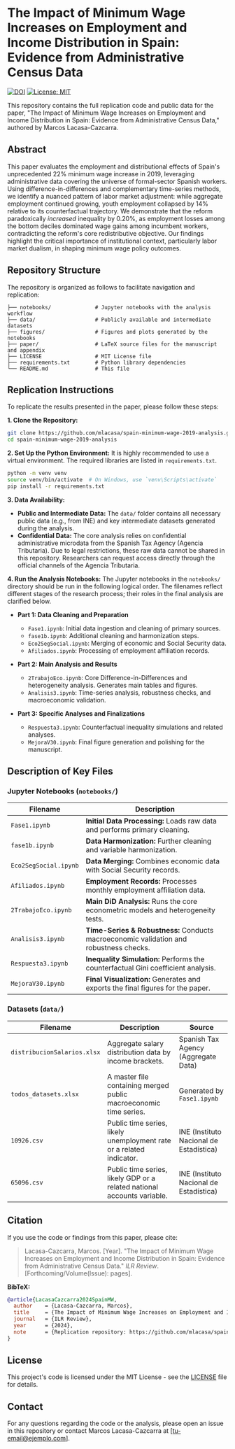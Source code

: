 # The Impact of Minimum Wage Increases on Employment and Income Distribution in Spain: Evidence from Administrative Census Data

[![DOI](https://img.shields.io/badge/DOI-PENDING-blue.svg)](https://doi.org/YOUR_DOI_HERE)
[![License: MIT](https://img.shields.io/badge/License-MIT-yellow.svg)](https://opensource.org/licenses/MIT)

This repository contains the full replication code and public data for the paper, "The Impact of Minimum Wage Increases on Employment and Income Distribution in Spain: Evidence from Administrative Census Data," authored by Marcos Lacasa-Cazcarra.

## Abstract

This paper evaluates the employment and distributional effects of Spain's unprecedented 22% minimum wage increase in 2019, leveraging administrative data covering the universe of formal-sector Spanish workers. Using difference-in-differences and complementary time-series methods, we identify a nuanced pattern of labor market adjustment: while aggregate employment continued growing, youth employment collapsed by 14% relative to its counterfactual trajectory. We demonstrate that the reform paradoxically *increased* inequality by 0.20%, as employment losses among the bottom deciles dominated wage gains among incumbent workers, contradicting the reform's core redistributive objective. Our findings highlight the critical importance of institutional context, particularly labor market dualism, in shaping minimum wage policy outcomes.

## Repository Structure

The repository is organized as follows to facilitate navigation and replication:

```
├── notebooks/              # Jupyter notebooks with the analysis workflow
├── data/                   # Publicly available and intermediate datasets
├── figures/                # Figures and plots generated by the notebooks
├── paper/                  # LaTeX source files for the manuscript and appendix
├── LICENSE                 # MIT License file
├── requirements.txt        # Python library dependencies
└── README.md               # This file
```

## Replication Instructions

To replicate the results presented in the paper, please follow these steps:

**1. Clone the Repository:**
```bash
git clone https://github.com/mlacasa/spain-minimum-wage-2019-analysis.git
cd spain-minimum-wage-2019-analysis
```

**2. Set Up the Python Environment:**
It is highly recommended to use a virtual environment. The required libraries are listed in `requirements.txt`.
```bash
python -m venv venv
source venv/bin/activate  # On Windows, use `venv\Scripts\activate`
pip install -r requirements.txt
```

**3. Data Availability:**
*   **Public and Intermediate Data:** The `data/` folder contains all necessary public data (e.g., from INE) and key intermediate datasets generated during the analysis.
*   **Confidential Data:** The core analysis relies on confidential administrative microdata from the Spanish Tax Agency (Agencia Tributaria). Due to legal restrictions, these raw data cannot be shared in this repository. Researchers can request access directly through the official channels of the Agencia Tributaria.

**4. Run the Analysis Notebooks:**
The Jupyter notebooks in the `notebooks/` directory should be run in the following logical order. The filenames reflect different stages of the research process; their roles in the final analysis are clarified below.

*   **Part 1: Data Cleaning and Preparation**
    *   `Fase1.ipynb`: Initial data ingestion and cleaning of primary sources.
    *   `fase1b.ipynb`: Additional cleaning and harmonization steps.
    *   `Eco2SegSocial.ipynb`: Merging of economic and Social Security data.
    *   `Afiliados.ipynb`: Processing of employment affiliation records.

*   **Part 2: Main Analysis and Results**
    *   `2TrabajoEco.ipynb`: Core Difference-in-Differences and heterogeneity analysis. Generates main tables and figures.
    *   `Analisis3.ipynb`: Time-series analysis, robustness checks, and macroeconomic validation.

*   **Part 3: Specific Analyses and Finalizations**
    *   `Respuesta3.ipynb`: Counterfactual inequality simulations and related analyses.
    *   `MejoraV30.ipynb`: Final figure generation and polishing for the manuscript.

## Description of Key Files

### Jupyter Notebooks (`notebooks/`)
| Filename              | Description                                                                  |
|-----------------------|------------------------------------------------------------------------------|
| `Fase1.ipynb`         | **Initial Data Processing:** Loads raw data and performs primary cleaning.   |
| `fase1b.ipynb`        | **Data Harmonization:** Further cleaning and variable harmonization.         |
| `Eco2SegSocial.ipynb` | **Data Merging:** Combines economic data with Social Security records.       |
| `Afiliados.ipynb`     | **Employment Records:** Processes monthly employment affiliation data.         |
| `2TrabajoEco.ipynb`   | **Main DiD Analysis:** Runs the core econometric models and heterogeneity tests. |
| `Analisis3.ipynb`     | **Time-Series & Robustness:** Conducts macroeconomic validation and robustness checks.|
| `Respuesta3.ipynb`    | **Inequality Simulation:** Performs the counterfactual Gini coefficient analysis. |
| `MejoraV30.ipynb`     | **Final Visualization:** Generates and exports the final figures for the paper.|

### Datasets (`data/`)
| Filename                   | Description                                                             | Source                               |
|----------------------------|-------------------------------------------------------------------------|--------------------------------------|
| `distribucionSalarios.xlsx`| Aggregate salary distribution data by income brackets.                  | Spanish Tax Agency (Aggregate Data)  |
| `todos_datasets.xlsx`      | A master file containing merged public macroeconomic time series.         | Generated by `Fase1.ipynb`           |
| `10926.csv`                | Public time series, likely unemployment rate or a related indicator.    | INE (Instituto Nacional de Estadística) |
| `65096.csv`                | Public time series, likely GDP or a related national accounts variable. | INE (Instituto Nacional de Estadística) |

## Citation

If you use the code or findings from this paper, please cite:

> Lacasa-Cazcarra, Marcos. [Year]. "The Impact of Minimum Wage Increases on Employment and Income Distribution in Spain: Evidence from Administrative Census Data." *ILR Review*. [Forthcoming/Volume(Issue): pages].

**BibTeX:**
```bibtex
@article{LacasaCazcarra2024SpainMW,
  author    = {Lacasa-Cazcarra, Marcos},
  title     = {The Impact of Minimum Wage Increases on Employment and Income Distribution in Spain: Evidence from Administrative Census Data},
  journal   = {ILR Review},
  year      = {2024},
  note      = {Replication repository: https://github.com/mlacasa/spain-minimum-wage-2019-analysis}
}
```

## License
This project's code is licensed under the MIT License - see the [LICENSE](LICENSE) file for details.

## Contact
For any questions regarding the code or the analysis, please open an issue in this repository or contact Marcos Lacasa-Cazcarra at [tu-email@ejemplo.com].
